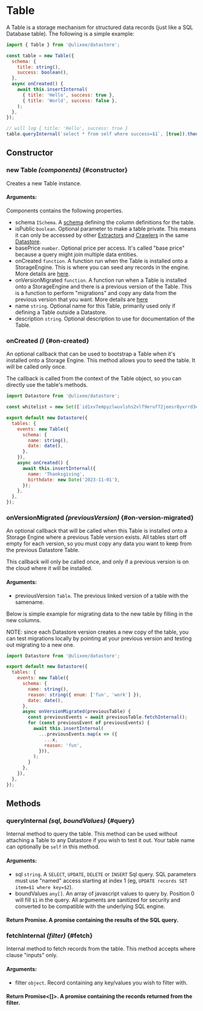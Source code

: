 # Table

A Table is a storage mechanism for structured data records (just like a SQL Database table). The following is a simple example:

```js
import { Table } from '@ulixee/datastore';

const table = new Table({
  schema: {
    title: string(),
    success: boolean(),
  },
  async onCreated() {
    await this.insertInternal(
      { title: 'Hello', success: true },
      { title: 'World', success: false },
    );
  },
});

// will log { title: 'Hello', success: true }
table.queryInternal(`select * from self where success=$1`, [true]).then(console.log);
```

## Constructor

### new Table _(components)_ {#constructor}

Creates a new Table instance.

#### **Arguments**:

Components contains the following properties.

- schema `ISchema`. A [schema](../advanced/schema.md) defining the column definitions for the table.
- isPublic `boolean`. Optional parameter to make a table private. This means it can only be accessed by other [Extractors](./extractor.md) and [Crawlers](./crawler.md) in the same [Datastore](./datastore.md).
- basePrice `number`. Optional price per access. It's called "base price" because a query might join multiple data entities.
- onCreated `function`. A function run when the Table is installed onto a StorageEngine. This is where you can seed any records in the engine. More details are [here](#on-created).
- onVersionMigrated `function`. A function run when a Table is installed onto a StorageEngine and there is a previous version of the Table. This is a function to perform "migrations" and copy any data from the previous version that you want. More details are [here](#on-version-migrated)
- name `string`. Optional name for this Table, primarily used only if defining a Table outside a Datastore.
- description `string`. Optional description to use for documentation of the Table.

### onCreated _()_ {#on-created}

An optional callback that can be used to bootstrap a Table when it's installed onto a Storage Engine. This method allows you to seed the table. It will be called only once.

The callback is called from the context of the Table object, so you can directly use the table's methods.

```js
import Datastore from '@ulixee/datastore';

const whitelist = new Set([`id1xv7empyzlwuvlshs2vlf9eruf72jeesr8yxrrd3esusj75qsr6jqj6dv3p`]);

export default new Datastore({
  tables: {
    events: new Table({
      schema: {
        name: string(),
        date: date(),
      },
    }),
    async onCreated() {
      await this.insertInternal({
        name: 'Thanksgiving',
        birthdate: new Date('2023-11-01'),
      });
    },
  },
});
```

### onVersionMigrated _(previousVersion)_ {#on-version-migrated}

An optional callback that will be called when this Table is installed onto a Storage Engine where a previous Table version exists. All tables start off empty for each version, so you must copy any data you want to keep from the previous Datastore Table.

This callback will only be called once, and only if a previous version is on the cloud where it will be installed.

#### **Arguments**:

- previousVersion `Table`. The previous linked version of a table with the samename.

Below is simple example for migrating data to the new table by filling in the new columns.

NOTE: since each Datastore version creates a new copy of the table, you can test migrations locally by pointing at your previous version and testing out migrating to a new one.

```js
import Datastore from '@ulixee/datastore';

export default new Datastore({
  tables: {
    events: new Table({
      schema: {
        name: string(),
        reason: string({ enum: ['fun', 'work'] }),
        date: date(),
      },
      async onVersionMigrated(previousTable) {
        const previousEvents = await previousTable.fetchInternal();
        for (const previousEvent of previousEvents) {
          await this.insertInternal(
            ...previousEvents.map(x => ({
              ...x,
              reason: 'fun',
            })),
          );
        }
      },
    }),
  },
});
```

## Methods

### queryInternal _(sql, boundValues)_ {#query}

Internal method to query the table. This method can be used without attaching a Table to any Datastore if you wish to test it out. Your table name can optionally be `self` in this method.

#### **Arguments**:

- sql `string`. A `SELECT`, `UPDATE`, `DELETE` or `INSERT` Sql query. SQL parameters must use "named" access starting at index 1 (eg, `UPDATE records SET item=$1 where key=$2`).
- boundValues `any[]`. An array of javascript values to query by. Position 0 will fill `$1` in the query. All arguments are sanitized for security and converted to be compatible with the underlying SQL engine.

#### Return Promise<any>. A promise containing the results of the SQL query.

### fetchInternal _(filter)_ {#fetch}

Internal method to fetch records from the table. This method accepts where clause "inputs" only.

#### **Arguments**:

- filter `object`. Record containing any key/values you wish to filter with.

#### Return Promise<[]>. A promise containing the records returned from the filter.
